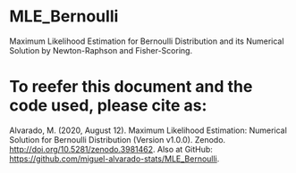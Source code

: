 # MLE_Bernoulli
Maximum Likelihood Estimation for Bernoulli Distribution and its Numerical Solution by Newton-Raphson and Fisher-Scoring.

# To reefer this document and the code used, please cite as:
Alvarado, M. (2020, August 12). Maximum Likelihood Estimation: Numerical Solution for Bernoulli Distribution (Version v1.0.0). Zenodo. http://doi.org/10.5281/zenodo.3981462. Also at GitHub: https://github.com/miguel-alvarado-stats/MLE_Bernoulli.
